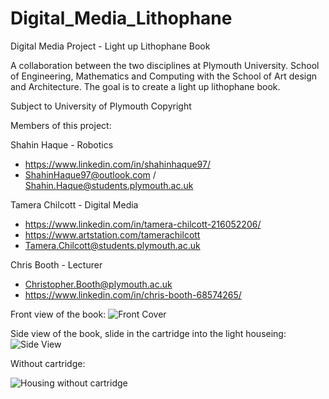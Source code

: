 # Digital_Media_Lithophane
Digital Media Project - Light up Lithophane Book

A collaboration between the two disciplines at Plymouth University. School of Engineering, Mathematics and Computing with the School of Art design and Architecture. The goal is to create a light up lithophane book. 

Subject to University of Plymouth Copyright

Members of this project:

Shahin Haque - Robotics
- https://www.linkedin.com/in/shahinhaque97/
- ShahinHaque97@outlook.com / Shahin.Haque@students.plymouth.ac.uk

Tamera Chilcott - Digital Media
- https://www.linkedin.com/in/tamera-chilcott-216052206/
- https://www.artstation.com/tamerachilcott
- Tamera.Chilcott@students.plymouth.ac.uk

Chris Booth - Lecturer

- Christopher.Booth@plymouth.ac.uk
- https://www.linkedin.com/in/chris-booth-68574265/



Front view of the book:
![Front Cover](https://user-images.githubusercontent.com/91026445/168064037-a8e3bbdd-460a-4aca-8d01-0a3137eb2467.jpg)

Side view of the book, slide in the cartridge into the light houseing: 
![Side View](https://user-images.githubusercontent.com/91026445/168065022-c50d5130-2ea6-4153-bacb-9115fa7fa8da.jpg)

Without cartridge:

![Housing without cartridge](https://user-images.githubusercontent.com/91026445/168065701-b0ef3fff-5ad4-432d-bb5f-5005fad04652.jpg)

